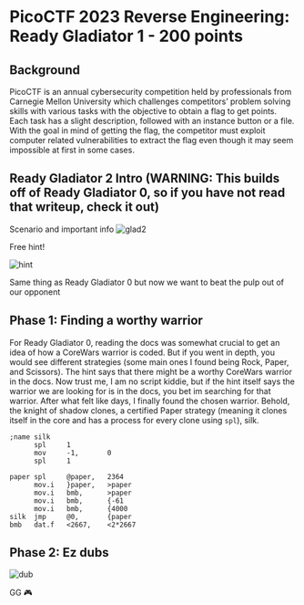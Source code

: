 # PicoCTF 2023 Reverse Engineering: Ready Gladiator 1 - 200 points

## Background
PicoCTF is an annual cybersecurity competition held by professionals from Carnegie Mellon University which challenges competitors’ problem solving skills with various tasks with the objective to obtain a flag to get points. Each task has a slight description, followed with an instance button or a file. With the goal in mind of getting the flag, the competitor must exploit computer related vulnerabilities to extract the flag even though it may seem impossible at first in some cases.

## Ready Gladiator 2 Intro (WARNING: This builds off of Ready Gladiator 0, so if you have not read that writeup, check it out)
Scenario and important info
![glad2](https://cdn.discordapp.com/attachments/803021452797411348/1087124683201204264/image.png)

Free hint!

![hint](https://cdn.discordapp.com/attachments/803021452797411348/1087125696901558352/image.png)

Same thing as Ready Gladiator 0 but now we want to beat the pulp out of our opponent

## Phase 1: Finding a worthy warrior
For Ready Gladiator 0, reading the docs was somewhat crucial to get an idea of how a CoreWars warrior is coded. But if you went in depth, you would see different strategies (some main ones I found being Rock, Paper, and Scissors). The hint says that there might be a worthy CoreWars warrior in the docs. Now trust me, I am no script kiddie, but if the hint itself says the warrior we are looking for is in the docs, you bet im searching for that warrior. After what felt like days, I finally found the chosen warrior. Behold, the knight of shadow clones, a certified Paper strategy (meaning it clones itself in the core and has a process for every clone using `spl`), silk.
```
;name silk
      spl     1
      mov     -1,       0
      spl     1

paper spl     @paper,   2364
      mov.i   }paper,   >paper
      mov.i   bmb,      >paper
      mov.i   bmb,      {-61
      mov.i   bmb,      {4000
silk  jmp     @0,       {paper
bmb   dat.f   <2667,    <2*2667
```

## Phase 2: Ez dubs
![dub](https://cdn.discordapp.com/attachments/803021452797411348/1087127755721822310/image.png)

GG 🎮
